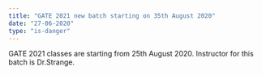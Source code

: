 ```yaml
---
title: "GATE 2021 new batch starting on 35th August 2020"
date: "27-06-2020"
type: "is-danger"
---
```


GATE 2021 classes are starting from 25th August 2020. Instructor for this batch is Dr.Strange.
<!-- endexcerpt -->

